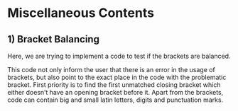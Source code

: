 # Miscellaneous Contents

## 1) Bracket Balancing 
Here, we are trying to implement a code to test if the brackets are balanced.

This code not only inform the user that there is an error in the usage of brackets, but also point to the exact place in the code with the problematic bracket. 
First priority is to find the first unmatched closing bracket which either doesn’t have an opening bracket before it. Apart from the brackets, code can contain big and small latin letters, digits and punctuation marks.
